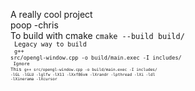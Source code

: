 A really cool project
<br>
poop -chris
<br>
To build with cmake <code>cmake --build build/<code>
<br>
Legacy way to build
<br>
<code>g++ src/opengl-window.cpp -o build/main.exec -I includes/<code>
<br>
Ignore This
<code>g++ src/opengl-window.cpp -o build/main.exec -I includes/ -lGL -lGLU -lglfw -lX11 -lXxf86vm -lXrandr -lpthread -lXi -ldl -lXinerama -lXcursor<code>
